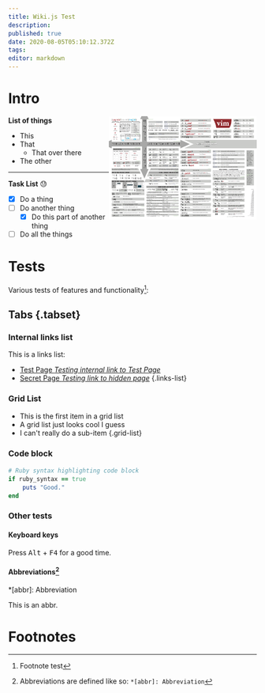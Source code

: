 ```yaml
---
title: Wiki.js Test
description: 
published: true
date: 2020-08-05T05:10:12.372Z
tags: 
editor: markdown
---
```


# Intro

<a href="/vimcheatsheet.png"><img align="right" width=300 src="/vimcheatsheet.png"/></a>

**List of things**
- This
- That
	- That over there
- The other
---
**Task List** :sweat:
- [x] Do a thing
- [ ] Do another thing
  - [x] Do this part of another thing
- [ ] Do all the things

# Tests

Various tests of features and functionality[^1]:

## Tabs {.tabset}

### Internal links list
This is a links list:
- [Test Page *Testing internal link to Test Page*](/test-page)
- [Secret Page *Testing link to hidden page*](/secret/diary)
{.links-list}

### Grid List
- This is the first item in a grid list
- A grid list just looks cool I guess
- I can't really do a sub-item
{.grid-list}

### Code block
```ruby
# Ruby syntax highlighting code block
if ruby_syntax == true
	puts "Good."
end
```

### Other tests

#### Keyboard keys

Press <kbd>Alt</kbd> + <kbd>F4</kbd> for a good time.
<br />

#### Abbreviations[^longnote]
*[abbr]: Abbreviation 

This is an abbr.

# Footnotes
[^1]: Footnote test
[^longnote]: Abbreviations are defined like so:
	`*[abbr]: Abbreviation`
  